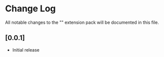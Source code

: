 # Change Log

All notable changes to the "<PACKAGE NAME>" extension pack will be documented in this file.

## [0.0.1]

- Initial release
